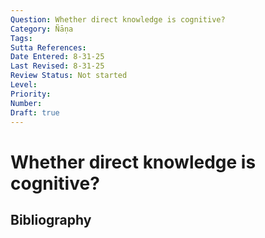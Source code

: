 ```yaml
---
Question: Whether direct knowledge is cognitive?
Category: Ñāṇa
Tags: 
Sutta References: 
Date Entered: 8-31-25
Last Revised: 8-31-25
Review Status: Not started
Level: 
Priority: 
Number: 
Draft: true
---
```


# Whether direct knowledge is cognitive?

## Bibliography

<!-- 

Notes:



 -->